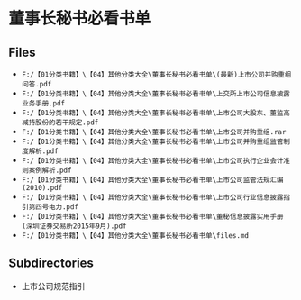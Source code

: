 # 董事长秘书必看书单

## Files

- `F:/【01分类书籍】\【04】其他分类大全\董事长秘书必看书单\(最新)上市公司并购重组问答.pdf`
- `F:/【01分类书籍】\【04】其他分类大全\董事长秘书必看书单\上交所上市公司信息披露业务手册.pdf`
- `F:/【01分类书籍】\【04】其他分类大全\董事长秘书必看书单\上市公司大股东、董监高减持股份的若干规定.pdf`
- `F:/【01分类书籍】\【04】其他分类大全\董事长秘书必看书单\上市公司并购重组.rar`
- `F:/【01分类书籍】\【04】其他分类大全\董事长秘书必看书单\上市公司并购重组监管制度解析.pdf`
- `F:/【01分类书籍】\【04】其他分类大全\董事长秘书必看书单\上市公司执行企业会计准则案例解析.pdf`
- `F:/【01分类书籍】\【04】其他分类大全\董事长秘书必看书单\上市公司监管法规汇编(2010).pdf`
- `F:/【01分类书籍】\【04】其他分类大全\董事长秘书必看书单\上市公司行业信息披露指引第四号电力.pdf`
- `F:/【01分类书籍】\【04】其他分类大全\董事长秘书必看书单\董秘信息披露实用手册(深圳证券交易所2015年9月).pdf`
- `F:/【01分类书籍】\【04】其他分类大全\董事长秘书必看书单\files.md`

## Subdirectories

- 上市公司规范指引
